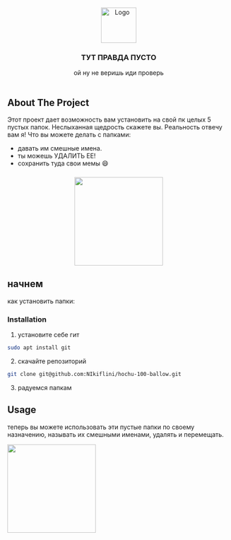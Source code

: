 <br/>
<p align="center">
  <a href="https://github.com/NIkiflini/hochu-100-ballow">
    <img src="https://avatars.mds.yandex.net/i?id=32cbfab189740ff672363e7ff49f16d65390e4fa-10806896-images-thumbs&n=13" alt="Logo" width="80" height="80">
  </a>

  <h3 align="center">ТУТ ПРАВДА ПУСТО</h3>

  <p align="center">
    ой ну не веришь иди проверь
    <br/>
    <br/>
  </p>
</p>

## About The Project

Этот проект дает возможность вам установить на свой пк целых 5 пустых папок.
Неслыханная щедрость скажете вы.
Реальность отвечу вам я!
Что вы можете делать с папками:

* давать им смешные имена.
* ты можешь УДАЛИТЬ ЕЕ!
* сохранить туда свои мемы :smile:
###

<div align="center">
  <img height="200" src="https://www.meme-arsenal.com/memes/95e70dd41d08a718929e98c18c327d7f.jpg"  />
</div>

###
## начнем

как установить папки:

### Installation

1. установите себе гит
```sh
sudo apt install git
```
2. скачайте репозиторий

```sh
git clone git@github.com:NIkiflini/hochu-100-ballow.git
```

3. радуемся папкам

## Usage

теперь вы можете использовать эти пустые папки по своему назначению, называть их смешными именами, удалять и перемещать.


<a href="https://www.youtube.com/watch?v=fQd86Ehb800"><img img height="200" src=https://grizly.club/uploads/posts/2023-08/1692584765_grizly-club-p-kartinki-knopka-start-bez-fona-42.jpg></a>

